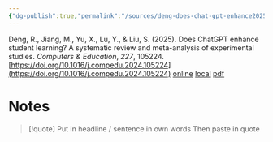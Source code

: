 ```yaml
---
{"dg-publish":true,"permalink":"/sources/deng-does-chat-gpt-enhance2025/","title":"Does ChatGPT enhance student learning? A systematic review and meta-analysis of experimental studies","tags":["📖"]}
---
```



Deng, R., Jiang, M., Yu, X., Lu, Y., & Liu, S. (2025). Does ChatGPT enhance student learning? A systematic review and meta-analysis of experimental studies. _Computers & Education_, _227_, 105224. [https://doi.org/10.1016/j.compedu.2024.105224](https://doi.org/10.1016/j.compedu.2024.105224)
[online](http://zotero.org/users/5872672/items/XN7FSE8E) [local](zotero://select/library/items/XN7FSE8E) [pdf](file:///Users/14055622/Zotero/storage/FJVBAGYG/Deng%20et%20al.%20-%202025%20-%20Does%20ChatGPT%20enhance%20student%20learning%20A%20systematic%20review%20and%20meta-analysis%20of%20experimental%20studies.pdf)
 




# Notes

> [!quote] Put in headline / sentence in own words
> Then paste in quote